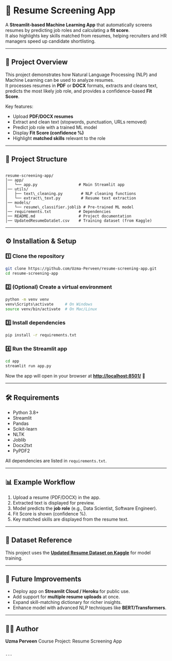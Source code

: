 # 🧠 Resume Screening App

A **Streamlit-based Machine Learning App** that automatically screens resumes by predicting job roles and calculating a **fit score**.  
It also highlights key skills matched from resumes, helping recruiters and HR managers speed up candidate shortlisting.

---

## 📌 Project Overview
This project demonstrates how Natural Language Processing (NLP) and Machine Learning can be used to analyze resumes.  
It processes resumes in **PDF** or **DOCX** formats, extracts and cleans text, predicts the most likely job role, and provides a confidence-based **Fit Score**.

Key features:
- Upload **PDF/DOCX resumes**  
- Extract and clean text (stopwords, punctuation, URLs removed)  
- Predict job role with a trained ML model  
- Display **Fit Score (confidence %)**  
- Highlight **matched skills** relevant to the role  

---

## 📂 Project Structure
```

resume-screening-app/
│── app/
│   └── app.py                  # Main Streamlit app
│── utils/
│   ├── text\_cleaning.py        # NLP cleaning functions
│   └── extract\_text.py         # Resume text extraction
│── models/
│   └── resume\_classifier.joblib # Pre-trained ML model
│── requirements.txt            # Dependencies
│── README.md                   # Project documentation
│── UpdatedResumeDataSet.csv    # Training dataset (from Kaggle)

````

---

## ⚙️ Installation & Setup

### 1️⃣ Clone the repository
```bash
git clone https://github.com/Uzma-Perveen/resume-screening-app.git
cd resume-screening-app
````

### 2️⃣ (Optional) Create a virtual environment

```bash
python -m venv venv
venv\Scripts\activate     # On Windows
source venv/bin/activate  # On Mac/Linux
```

### 3️⃣ Install dependencies

```bash
pip install -r requirements.txt
```

### 4️⃣ Run the Streamlit app

```bash
cd app
streamlit run app.py
```

Now the app will open in your browser at **[http://localhost:8501/](http://localhost:8501/)** 🎉

---

## 🛠 Requirements

* Python 3.8+
* Streamlit
* Pandas
* Scikit-learn
* NLTK
* Joblib
* Docx2txt
* PyPDF2

All dependencies are listed in `requirements.txt`.

---

## 📊 Example Workflow

1. Upload a resume (PDF/DOCX) in the app.
2. Extracted text is displayed for preview.
3. Model predicts the **job role** (e.g., Data Scientist, Software Engineer).
4. Fit Score is shown (confidence %).
5. Key matched skills are displayed from the resume text.

---

## 📁 Dataset Reference

This project uses the **[Updated Resume Dataset on Kaggle](https://www.kaggle.com/datasets/gauravduttakiit/resume-dataset)** for model training.

---

## 🚀 Future Improvements

* Deploy app on **Streamlit Cloud / Heroku** for public use.
* Add support for **multiple resume uploads** at once.
* Expand skill-matching dictionary for richer insights.
* Enhance model with advanced NLP techniques like **BERT/Transformers**.

---

## 👩‍💻 Author

**Uzma Perveen**
Course Project: Resume Screening App

```

---

```
